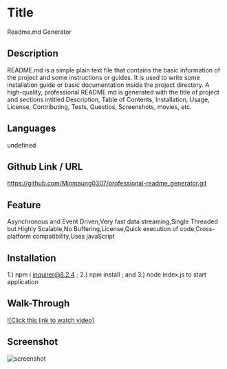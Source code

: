 # Title

Readme.md Generator

## Description

README.md is a simple plain text file that contains the basic information of the project and some instructions or guides. It is used to write some installation guide or basic documentation inside the project directory. A high-quality, professional README.md is generated with the title of project and sections intitled Description, Table of Contents, Installation, Usage, License, Contributing, Tests, Questios, Screenshots, movies, etc.

## Languages

undefined

## Github Link / URL

https://github.com/Minmaung0307/professional-readme_generator.git

## Feature

Asynchronous and Event Driven,Very fast data streaming,Single Threaded but Highly Scalable,No Buffering,License,Quick execution of code,Cross-platform compatibility,Uses javaScript

## Installation

1.) npm i inquirer@8.2.4 ; 2.) npm install ; and 3.) node index.js to start application

## Walk-Through

[![Click this link to watch video]](https://watch.screencastify.com/v/sRSLRLbQ90tofpRZ7jMj)

## Screenshot

![screenshot](https://github.com/Minmaung0307/professional-readme_generator/blob/30757d803f7e6c5da736378a603a6747abc466f7/images/readme.png)
